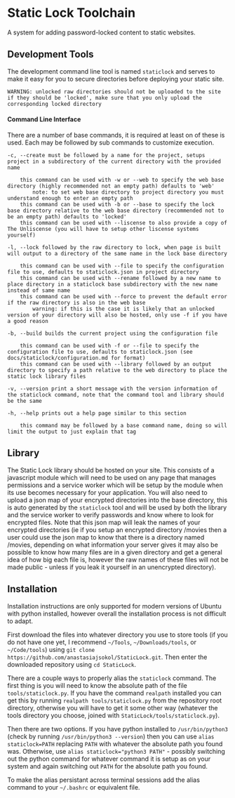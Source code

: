 # Static Lock Toolchain

A system for adding password-locked content to static websites.

## Development Tools

The development command line tool is named `staticlock` and serves to make it easy for you to secure directories before deploying your static site.

    WARNING: unlocked raw directories should not be uploaded to the site if they should be 'locked', make sure that you only upload the corresponding locked directory

#### Command Line Interface

There are a number of base commands, it is required at least on of these is used. Each may be followed by sub commands to customize execution.

    -c, --create must be followed by a name for the project, setups project in a subdirectory of the current directory with the provided name

        this command can be used with -w or --web to specify the web base directory (highly recommended not an empty path) defaults to 'web'
            note: to set web base directory to project directory you must understand enough to enter an empty path
        this command can be used with -b or --base to specify the lock base directory relative to the web base directory (recommended not to be an empty path) defaults to 'locked'
        this command can be used with --liscense to also provide a copy of The Unliscense (you will have to setup other liscense systems yourself)
    
    -l, --lock followed by the raw directory to lock, when page is built will output to a directory of the same name in the lock base directory

        this command can be used with --file to specify the configuration file to use, defaults to staticlock.json in project directory
        this command can be used with --rename followed by a new name to place directory in a staticlock base subdirectory with the new name instead of same name
        this command can be used with --force to prevent the default error if the raw directory is also in the web base
            warning: if this is the case it is likely that an unlocked version of your directory will also be hosted, only use -f if you have a good reason
    
    -b, --build builds the current project using the configuration file

        this command can be used with -f or --file to specify the configuration file to use, defaults to staticlock.json (see docs/staticlock/configuration.md for format)
        this command can be used with --library followed by an output directory to specify a path relative to the web directory to place the static lock library files
    
    -v, --version print a short message with the version information of the staticlock command, note that the command tool and library should be the same

    -h, --help prints out a help page similar to this section

        this command may be followed by a base command name, doing so will limit the output to just explain that tag

## Library

The Static Lock library should be hosted on your site. This consists of a javascript module which will need to be used on any page that manages permissions and a service worker which will be setup by the module when its use becomes necessary for your application. You will also need to upload a json map of your encrypted directories into the base directory, this is auto generated by the `staticlock` tool and will be used by both the library and the service worker to verify passwords and know where to look for encrypted files. Note that this json map will leak the names of your encrypted directories (ie if you setup an encrypted directory /movies then a user could use the json map to know that there is a directory named /movies, depending on what information your server gives it may also be possible to know how many files are in a given directory and get a general idea of how big each file is, however the raw names of these files will not be made public - unless if you leak it yourself in an unencrypted directory).

## Installation 

Installation instructions are only supported for modern versions of Ubuntu with python installed, however overall the installation process is not difficult to adapt. 

First download the files into whatever directory you use to store tools (if you do not have one yet, I recommend `~/Tools`, `~/Downloads/tools`, or `~/Code/tools`) using `git clone https://github.com/anastasiajsokol/StaticLock.git`. Then enter the downloaded repository using `cd StaticLock`.

There are a couple ways to properly alias the `staticlock` command. The first thing is you will need to know the absolute path of the file `tools/staticlock.py`. If you have the command `realpath` installed you can get this by running `realpath tools/staticlock.py` from the repository root directory, otherwise you will have to get it some other way (whatever the tools directory you choose, joined with `StaticLock/tools/staticlock.py`).

Then there are two options. If you have python installed to `/usr/bin/python3` (check by running `/usr/bin/python3 --version`) then you can use `alias staticlock=PATH` replacing `PATH` with whatever the absolute path you found was. Otherwise, use `alias staticlock="python3 PATH"` - possibly switching out the python command for whatever command it is setup as on your system and again switching out `PATH` for the absolute path you found.

To make the alias persistant across terminal sessions add the alias command to your `~/.bashrc` or equivalent file.